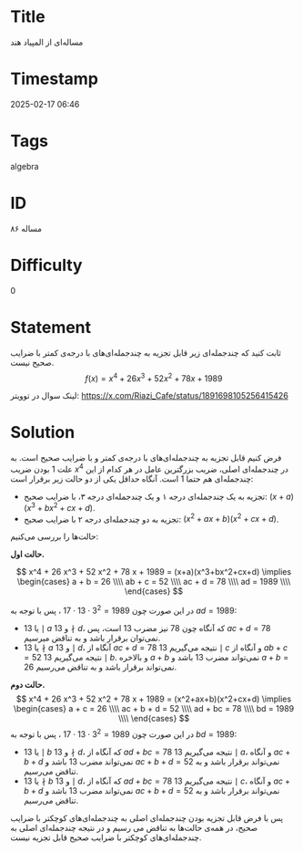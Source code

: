 # Title
مساله‌ای از المپیاد هند
# Timestamp
2025-02-17 06:46
# Tags
algebra
# ID
مساله ۸۶
# Difficulty
0
# Statement
ثابت کنید که چندجمله‌ای زیر قابل تجزیه به چندجمله‌ای‌های با درجه‌ی کمتر با ضرایب صحیح نیست.
$$
f(x) = x^4 + 26 x^3 + 52 x^2 + 78 x + 1989
$$

لینک سوال در توویتر: https://x.com/Riazi_Cafe/status/1891698105256415426

# Solution

فرض کنیم قابل تجزیه به چندجمله‌ای‌های با درجه‌ی کمتر و با ضرایب صحیح است. به علت $1$ بودن ضریب $x^4$ در چندجمله‌ای اصلی، ضریب بزرگترین عامل در هر کدام از این چند‌جمله‌ای هم حتما $1$ است. آنگاه حداقل یکی از دو حالت زیر برقرار است:

* تجزیه به یک چندجمله‌ای درجه ۱ و یک چندجمله‌ای درجه ۳، با ضرایب صحیح: 
$(x+a)(x^3+bx^2+cx+d)$.
* تجزیه به دو چندجمله‌ای درجه ۲ با ضرایب صحیح: 
$(x^2+ax+b)(x^2+cx+d)$.

حالت‌ها را بررسی می‌کنیم:

**حالت اول.**

$$
x^4 + 26 x^3 + 52 x^2 + 78 x + 1989 = (x+a)(x^3+bx^2+cx+d) \implies
\begin{cases}
a + b = 26 \\\\
ab + c = 52 \\\\
ac + d = 78 \\\\
ad = 1989 \\\\
\end{cases}
$$

در این صورت چون 
$1989=3^2\cdot 13 \cdot 17$
، پس با توجه به $ad = 1989$:
* یا $13 \mid a$ و $13 \nmid d$، که آنگاه چون $78$ نیز مضرب $13$ است، پس $ac + d = 78$ نمی‌توان برقرار باشد و به تناقض میرسیم.
* یا $13 \nmid a$ و $13 \mid d$، آنگاه از $ac + d = 78$ نتیجه می‌گیریم $13 \mid c$ و آنگاه از $ab + c = 52$ نتیجه می‌گیریم $13 \mid b$. و بالاخره $a + b$ نمی‌تواند مضرب $13$ باشد و $a + b = 26$ نمی‌تواند برقرار باشد و به تناقض می‌رسیم.

**حالت دوم.**
$$
x^4 + 26 x^3 + 52 x^2 + 78 x + 1989 = (x^2+ax+b)(x^2+cx+d) \implies
\begin{cases}
a + c = 26 \\\\
ac + b + d = 52 \\\\
ad + bc = 78 \\\\
bd = 1989 \\\\
\end{cases}
$$
در این صورت چون 
$1989=3^2\cdot 13 \cdot 17$
، پس با توجه به $bd = 1989$:

* یا $13 \mid b$ و $13 \nmid d$، که آنگاه از $ad + bc = 78$ نتیجه می‌گیریم $13 \mid a$، و آنگاه $ac + b + d$ نمی‌تواند مضرب $13$ باشد و $ac + b + d = 52$ نمی‌تواند برقرار باشد و به تناقض می‌رسیم.
* یا $13 \nmid b$ و $13 \mid d$، که آنگاه از $ad + bc = 78$ نتیجه می‌گیریم $13 \mid c$، و آنگاه $ac + b + d$ نمی‌تواند مضرب $13$ باشد و $ac + b + d = 52$ نمی‌تواند برقرار باشد و به تناقض می‌رسیم.


پس با فرض قابل تجزیه بودن چندجمله‌ای اصلی به چندجمله‌ای‌های کوچکتر با ضرایب صحیح، در همه‌ی حالت‌ها به تناقض می رسیم و  در نتیجه چندجمله‌ای اصلی به چندجمله‌ای‌های کوچکتر با ضرایب صحیح قابل تجزیه نیست.
